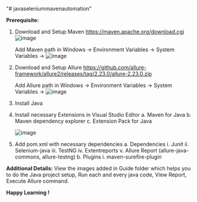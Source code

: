 "# javaseleniummavenautomation" 

**Prerequisite:**

1. Download and Setup Maven
   https://maven.apache.org/download.cgi
   ![image](https://github.com/codesnippetsforall/javaseleniummavenautomation/assets/141552113/0e5bc7c1-250a-4aa6-9692-c1ecfb6a9818)

   Add Maven path in Windows -> Environment Variables -> System Variables -> ![image](https://github.com/codesnippetsforall/javaseleniummavenautomation/assets/141552113/8bbefc47-f4aa-4f34-a5c4-7d3561b0d5ff)

2. Download and Setup Allure
   https://github.com/allure-framework/allure2/releases/tag/2.23.0/allure-2.23.0.zip

   Add Allure path in Windows -> Environment Variables -> System Variables ->
   ![image](https://github.com/codesnippetsforall/javaseleniummavenautomation/assets/141552113/e5196e24-cd9a-439e-927f-b0dfe4bb7107)

3. Install Java
4. Install necessary Extensions in Visual Studio Editor
    a. Maven for Java
    b. Maven dependency explorer
    c. Extension Pack for Java
   
   ![image](https://github.com/codesnippetsforall/javaseleniummavenautomation/assets/141552113/1e8397d1-47c0-4403-86e5-089442e40fb4)

5. Add pom.xml with necessary dependencies
   a. Dependencies
      i. Junit
      ii. Selenium-java
      iii. TestNG
      iv. Extentreports
      v. Allure Report (allure-java-commons, allure-testng)
   b. Plugins
      i. maven-surefire-plugin


**Additional Details:**
View the images added in Guide folder which helps you to do the Java project setup, Run each and every java code, View Report, Execute Allure command.

**Happy Learning !**
